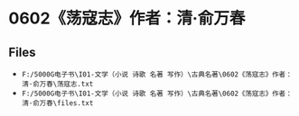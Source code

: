 # 0602《荡寇志》作者：清·俞万春

## Files

- `F:/5000G电子书\I01-文学（小说 诗歌 名著 写作）\古典名著\0602《荡寇志》作者：清·俞万春\荡寇志.txt`
- `F:/5000G电子书\I01-文学（小说 诗歌 名著 写作）\古典名著\0602《荡寇志》作者：清·俞万春\files.txt`
